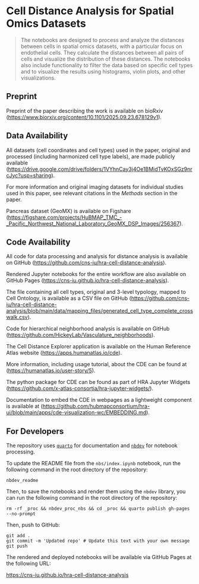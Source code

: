 # Cell Distance Analysis for Spatial Omics Datasets


<!-- WARNING: THIS FILE WAS AUTOGENERATED! DO NOT EDIT! -->

> The notebooks are designed to process and analyze the distances
> between cells in spatial omics datasets, with a particular focus on
> endothelial cells. They calculate the distances between all pairs of
> cells and visualize the distribution of these distances. The notebooks
> also include functionality to filter the data based on specific cell
> types and to visualize the results using histograms, violin plots, and
> other visualizations.

## Preprint

Preprint of the paper describing the work is available on bioRxiv
(<https://www.biorxiv.org/content/10.1101/2025.09.23.678129v1>).

## Data Availability

All datasets (cell coordinates and cell types) used in the paper,
original and processed (including harmonized cell type labels), are made
publicly available
(<https://drive.google.com/drive/folders/1VYhnCay3j4Oe1BMidTvKOxSGz9nrcJyc?usp=sharing>).

For more information and original imaging datasets for individual
studies used in this paper, see relevant citations in the *Methods*
section in the paper.

Pancreas dataset (GeoMX) is available on Figshare
(<https://figshare.com/projects/HuBMAP_TMC_-_Pacific_Northwest_National_Laboratory_GeoMX_DSP_Images/256367>).

## Code Availability

All code for data processing and analysis for distance analysis is
available on GitHub
(<https://github.com/cns-iu/hra-cell-distance-analysis>).

Rendered Jupyter notebooks for the entire workflow are also available on
GitHub Pages (<https://cns-iu.github.io/hra-cell-distance-analysis>).

The file containing all cell types, original and 3-level typology,
mapped to Cell Ontology, is available as a CSV file on GitHub
(<https://github.com/cns-iu/hra-cell-distance-analysis/blob/main/data/mapping_files/generated_cell_type_complete_crosswalk.csv>).

Code for hierarchical neighborhood analysis is available on GitHub
(<https://github.com/HickeyLab/Vasculature_neighborhoods>).

The Cell Distance Explorer application is available on the Human
Reference Atlas website (<https://apps.humanatlas.io/cde>).

More information, including usage tutorial, about the CDE can be found
at (<https://humanatlas.io/user-story/5>).

The python package for CDE can be found as part of HRA Jupyter Widgets
(<https://github.com/x-atlas-consortia/hra-jupyter-widgets/>).

Documentation to embed the CDE in webpages as a lightweight component is
available at
(<https://github.com/hubmapconsortium/hra-ui/blob/main/apps/cde-visualization-wc/EMBEDDING.md>).

## For Developers

The repository uses [`quarto`](https://quarto.org/) for documentation
and [`nbdev`](https://nbdev.fast.ai/) for notebook processing.

To update the README file from the `nbs/index.ipynb` notebook, run the
following command in the root directory of the repository:

    nbdev_readme

Then, to save the notebooks and render them using the `nbdev` library,
you can run the following command in the root directory of the
repository:

    rm -rf _proc && nbdev_proc_nbs && cd _proc && quarto publish gh-pages --no-prompt

Then, push to GitHub:

    git add .
    git commit -m 'Updated repo' # Update this text with your own message
    git push

The rendered and deployed notebooks will be available via GitHub Pages
at the following URL:

<https://cns-iu.github.io/hra-cell-distance-analysis>
